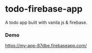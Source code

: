 # todo-firebase-app
A todo app built with vanila js &amp; firebase.

### Demo
https://my-app-87dbe.firebaseapp.com/

